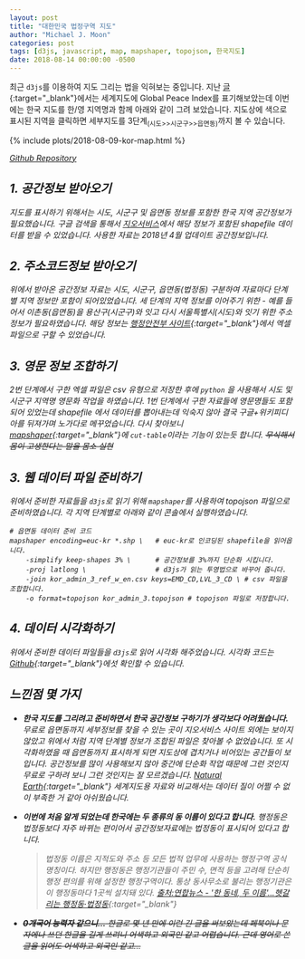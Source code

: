 ```yaml
---
layout: post
title: "대한민국 법정구역 지도"
author: "Michael J. Moon"
categories: post
tags: [d3js, javascript, map, mapshaper, topojson, 한국지도]
date: 2018-08-14 00:00:00 -0500
---
```


최근 `d3js`를 이용하여 지도 그리는 법을 익혀보는 중입니다. 지난 [글](https://blog.micbon.com/post/peace-map.html){:target="_blank"}에서는 세계지도에 Global Peace Index를 표기해보았는데 이번에는 한국 지도를 한/영 지역명과 함께 아래와 같이 그려 보았습니다. 지도상에 색으로 표시된 지역을 클릭하면 세부지도를 3단계<sub>(시도>>시군구>>읍면동)</sub>까지 볼 수 있습니다.

{% include plots/2018-08-09-kor-map.html %}

<a href="https://github.com/mjmoon/kor-map" target="_blank"><i class="icon fa-github" /> Github Repository</a>

## 1. 공간정보 받아오기

지도를 표시하기 위해서는 시도, 시군구 및 읍면동 정보를 포함한 한국 지역 공간정보가 필요했습니다. 구글 검색을 통해서 [지오서비스](http://www.gisdeveloper.co.kr/?p=2332)에서 해당 정보가 포함된 _shapefile_ 데이터를 받을 수 있었습니다. 사용한 자료는 2018년 4월 업데이트 공간정보입니다.

## 2. 주소코드정보 받아오기

위에서 받아온 공간정보 자료는 시도, 시군구, 읍면동(법정동) 구분하여 자료마다 단계별 지역 정보만 포함이 되어있었습니다. 세 단계의 지역 정보를 이어주기 위한 - 예를 들어서 이촌동(읍면동)을 용산구(시군구)와 잇고 다시 서울특별시(시도)와 잇기 위한 주소정보가 필요하였습니다. 해당 정보는 [행정안전부 사이트](http://www.mois.go.kr/frt/bbs/type001/commonSelectBoardArticle.do?bbsId=BBSMSTR_000000000052&nttId=62603){:target="_blank"}에서 엑셀 파일으로 구할 수 있었습니다.

## 3. 영문 정보 조합하기

2번 단계에서 구한 엑셀 파일은 _csv_ 유형으로 저장한 후에 `python` 을 사용해서 시도 및 시군구 지역명 영문화 작업을 하였습니다. 1번 단계에서 구한 자료들에 영문명들도 포함되어 있었는데 _shapefile_  에서 데이터를 뽑아내는데 익숙지 않아 결국 구글+위키피디아를 뒤져가며 노가다로 메꾸었습니다. 다시 찾아보니 [_mapshaper_](https://github.com/mbloch/mapshaper/wiki/Command-Reference){:target="_blank"}에 `cut-table`이라는 기능이 있는듯 합니다. ~~무식해서 몸이 고생한다는 말을 몸소 실현~~

## 3. 웹 데이터 파일 준비하기

위에서 준비한 자료들을 `d3js`로 읽기 위해 `mapshaper`를 사용하여 _topojson_ 파일으로 준비하였습니다. 각 지역 단계별로 아래와 같이 콘솔에서 실행하였습니다.

```shell
# 읍면동 데이터 준비 코드
mapshaper encoding=euc-kr *.shp \   # euc-kr로 인코딩된 shapefile을 읽어옵니다.
    -simplify keep-shapes 3% \      # 공간정보를 3%까지 단순화 시킵니다.
    -proj latlong \                 # d3js가 읽는 투영법으로 바꾸어 줍니다.
    -join kor_admin_3_ref_w_en.csv keys=EMD_CD,LVL_3_CD \ # csv 파일을 조합합니다.
    -o format=topojson kor_admin_3.topojson # topojson 파일로 저장합니다.
```

## 4. 데이터 시각화하기

위에서 준비한 데이터 파일들을 `d3js`로 읽어 시각화 해주었습니다. 시각화 코드는 [Github](https://github.com/mjmoon/kor-map/blob/master/js/kor-map.js){:target="_blank"}에섯 확인할 수 있습니다.


## 느낀점 몇 가지

*   __한국 지도를 그리려고 준비하면서 한국 공간정보 구하기가 생각보다 어려웠습니다.__ 무료로 읍면동까지 세부정보를 찾을 수 있는 곳이 지오서비스 사이트 외에는 보이지 않았고 위에서 처럼 지역 단계별 정보가 조합된 파일은 찾아볼 수 없었습니다. 또 시각화하였을 때 읍면동까지 표시하게 되면 지도상에 겹치거나 비어있는 공간들이 보입니다. 공간정보를 많이 사용해보지 않아 중간에 단순화 작업 때문에 그런 것인지 무료로 구하려 보니 그런 것인지는 잘 모르겠습니다. [Natural Earth](http://www.naturalearthdata.com/){:target="_blank"} 세계지도용 자료와 비교해서는 데이터 질이 어쩔 수 없이 부족한 거 같아 아쉬웠습니다.

*   __이번에 처음 알게 되었는데 한국에는 두 종류의 동 이름이 있다고 합니다.__ 행정동은 법정동보다 자주 바뀌는 편이어서 공간정보자료에는 법정동이 표시되어 있다고 합니다.

    > 법정동 이름은 지적도와 주소 등 모든 법적 업무에 사용하는 행정구역 공식 명칭이다. 하지만 행정동은 행정기관들이 주민 수, 면적 등을 고려해 단순히 행정 편의를 위해 설정한 행정구역이다. 통상 동사무소로 불리는 행정기관은 이 행정동마다 1곳씩 설치돼 있다. [출처:연합뉴스 - '한 동네, 두 이름'…헷갈리는 행정동·법정동](http://www.yonhapnews.co.kr/bulletin/2018/05/21/0200000000AKR20180521134900061.HTML){:target="_blank"}  

*   ~~__0개국어 능력자 같으니...__ 한글로 몇 년 만에 이런 긴 글을 써보았는데 페북이나 문자에나 쓰던 한글을 길게 쓰려니 어색하고 외국인 같고 어렵습니다. 근데 영어로 쓴 글을 읽어도 어색하고 외국인 같고...~~
